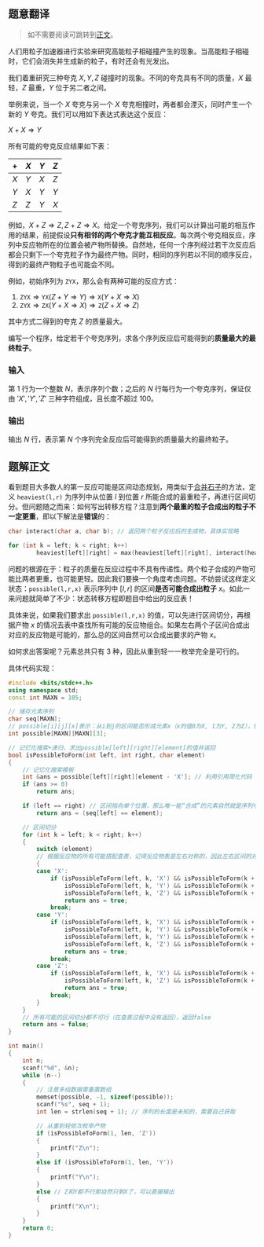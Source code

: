 ## 题意翻译

> 如不需要阅读可跳转到[正文](#题解正文)。

人们用粒子加速器进行实验来研究高能粒子相碰撞产生的现象。当高能粒子相碰时，它们会消失并生成新的粒子，有时还会有光发出。

我们着重研究三种夸克 $X,Y,Z$ 碰撞时的现象。不同的夸克具有不同的质量，$X$ 最轻，$Z$ 最重，$Y$ 位于另二者之间。

举例来说，当一个 $X$ 夸克与另一个 $X$ 夸克相撞时，两者都会湮灭，同时产生一个新的 $Y$ 夸克。我们可以用如下表达式表达这个反应：

$X+X \Rightarrow Y$

所有可能的夸克反应结果如下表：

| +   | $X$ | $Y$ | $Z$ |
| --- | --- | --- | --- |
| $X$ | $Y$ | $X$ | $Z$ |
| $Y$ | $X$ | $Y$ | $Y$ |
| $Z$ | $Z$ | $Y$ | $X$ |

例如，$X+Z \Rightarrow Z, Z+Z \Rightarrow X$。给定一个夸克序列，我们可以计算出可能的相互作用的结果，前提假设**只有相邻的两个夸克才能互相反应**。每次两个夸克相反应，序列中反应物所在的位置会被产物所替换。自然地，任何一个序列经过若干次反应后都会只剩下一个夸克粒子作为最终产物。同时，相同的序列若以不同的顺序反应，得到的最终产物粒子也可能会不同。

例如，初始序列为 $\texttt{ZYX}$，那么会有两种可能的反应方式：

1. $\texttt{ZYX} \Longrightarrow \texttt{YX}(Z+Y \Rightarrow Y) \Longrightarrow \texttt{X}(Y+X \Rightarrow X)$
2. $\texttt{ZYX} \Longrightarrow \texttt{ZX}(Y+X \Rightarrow X) \Longrightarrow \texttt{Z}(Z+X \Rightarrow Z)$

其中方式二得到的夸克 $Z$ 的质量最大。

编写一个程序，给定若干个夸克序列，求各个序列反应后可能得到的**质量最大的最终粒子**。

### 输入

第 $1$ 行为一个整数 $N$，表示序列个数；之后的 $N$ 行每行为一个夸克序列，保证仅由 $'X','Y','Z'$ 三种字符组成，且长度不超过 $100$。

### 输出

输出 $N$ 行，表示第 $N$ 个序列完全反应后可能得到的质量最大的最终粒子。

## 题解正文

看到题目大多数人的第一反应可能是区间动态规划，用类似于[合并石子](https://www.luogu.com.cn/problem/P1775)的方法，定义 `heaviest(l,r)` 为序列中从位置 $l$ 到位置 $r$ 所能合成的最重粒子，再进行区间切分。但问题随之而来：如何写出转移方程？注意到**两个最重的粒子合成出的粒子不一定更重**，即以下解法是**错误**的：

```c++
char interact(char a, char b); // 返回两个粒子反应后的生成物，具体实现略

for (int k = left; k < right; k++)
        heaviest[left][right] = max(heaviest[left][right], interact(heaviest[left][k], heaviest[k + 1, right]));
```

问题的根源在于：粒子的质量在反应过程中不具有传递性。两个粒子合成的产物可能比两者更重，也可能更轻。因此我们要换一个角度考虑问题。不妨尝试这样定义状态：`possible(l,r,x)` 表示序列中 $[l,r]$ 的区间**是否可能合成出粒子** $x$。如此一来问题就简单了不少：状态转移方程即题目中给出的反应表！

具体来说，如果我们要求出 `possible(l,r,x)` 的值，可以先进行区间切分，再根据产物 $x$ 的情况去表中查找所有可能的反应物组合。如果左右两个子区间合成出对应的反应物是可能的，那么总的区间自然可以合成出要求的产物 $x$。

如何求出答案呢？元素总共只有 $3$ 种，因此从重到轻一一枚举完全是可行的。

具体代码实现：

```c++
#include <bits/stdc++.h>
using namespace std;
const int MAXN = 105;

// 储存元素序列
char seq[MAXN];
// possible[i][j][x]表示：从i到j的区间能否形成元素x（x的值0为X, 1为Y, 2为Z），储存值为-1表示未知，0表示否，1表示是
int possible[MAXN][MAXN][3];

// 记忆化搜索+递归，求出possible[left][right][element]的值并返回
bool isPossibleToForm(int left, int right, char element)
{
    // 记忆化搜索模板
    int &ans = possible[left][right][element - 'X']; // 利用引用简化代码
    if (ans >= 0)
        return ans;

    if (left == right) // 区间指向单个位置，那么唯一能“合成”的元素自然就是序列中此位置的元素本身
        return ans = (seq[left] == element);

    // 区间切分
    for (int k = left; k < right; k++)
    {
        switch (element)
        // 根据反应物的所有可能搭配查表，记得反应物表是左右对称的，因此左右区间的对应的反应物交换位置后依然可行
        {
        case 'X':
            if (isPossibleToForm(left, k, 'X') && isPossibleToForm(k + 1, right, 'Y') ||
                isPossibleToForm(left, k, 'Y') && isPossibleToForm(k + 1, right, 'X') ||
                isPossibleToForm(left, k, 'Z') && isPossibleToForm(k + 1, right, 'Z'))
                return ans = true;
            break;
        case 'Y':
            if (isPossibleToForm(left, k, 'X') && isPossibleToForm(k + 1, right, 'X') ||
                isPossibleToForm(left, k, 'Y') && isPossibleToForm(k + 1, right, 'Y') ||
                isPossibleToForm(left, k, 'Y') && isPossibleToForm(k + 1, right, 'Z') ||
                isPossibleToForm(left, k, 'Z') && isPossibleToForm(k + 1, right, 'Y'))
                return ans = true;
            break;
        case 'Z':
            if (isPossibleToForm(left, k, 'X') && isPossibleToForm(k + 1, right, 'Z') ||
                isPossibleToForm(left, k, 'Z') && isPossibleToForm(k + 1, right, 'X'))
                return ans = true;
            break;
        }
    }
    // 所有可能的区间切分都不可行（在查表过程中没有返回），返回false
    return ans = false;
}

int main()
{
    int n;
    scanf("%d", &n);
    while (n--)
    {
        // 注意多组数据需重置数组
        memset(possible, -1, sizeof(possible));
        scanf("%s", seq + 1);
        int len = strlen(seq + 1); // 序列的长度是未知的，需要自己获取

        // 从重到轻依次枚举产物
        if (isPossibleToForm(1, len, 'Z'))
        {
            printf("Z\n");
        }
        else if (isPossibleToForm(1, len, 'Y'))
        {
            printf("Y\n");
        }
        else // Z和Y都不行那自然只剩X了，可以直接输出
        {
            printf("X\n");
        }
    }
    return 0;
}
```
